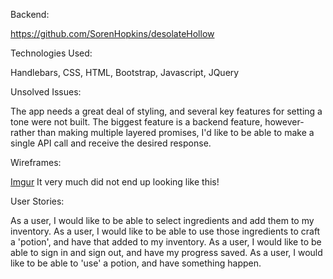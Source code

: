 Backend:

https://github.com/SorenHopkins/desolateHollow

Technologies Used:

Handlebars, CSS, HTML, Bootstrap, Javascript, JQuery

Unsolved Issues:

The app needs a great deal of styling, and several key features for setting a tone
were not built. The biggest feature is a backend feature, however- rather than
making multiple layered promises, I'd like to be able to make a single API call
and receive the desired response.

Wireframes:

[Imgur](https://i.imgur.com/hKSfaZ7.png)
It very much did not end up looking like this!

User Stories:

As a user, I would like to be able to select ingredients and add them to my inventory.
As a user, I would like to be able to use those ingredients to craft a 'potion',
and have that added to my inventory.
As a user, I would like to be able to sign in and sign out, and have my progress saved.
As a user, I would like to be able to 'use' a potion, and have something happen.
